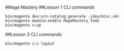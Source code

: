 #Mage Mastery
##Lesson 1 CLI commands

```
bin/magento dev:urn-catalog:generate .idea/misc.xml
bin/magento module:enable MageMastery_Todo
bin/magento s:up
```
##Lesson 3 CLI commands
```
bin/magento c:c layout
```

